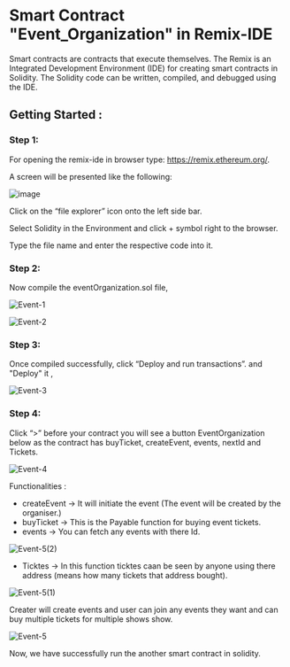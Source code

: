# Smart Contract "Event_Organization" in Remix-IDE

Smart contracts are contracts that execute themselves. The Remix is an Integrated Development Environment (IDE) for creating smart contracts in Solidity. The Solidity code can be written, compiled, and debugged using the IDE.

## Getting Started :

### Step 1:

For opening the remix-ide in browser type: https://remix.ethereum.org/.

A screen will be presented like the following:

![image](https://user-images.githubusercontent.com/75573569/182060674-215aa896-cf26-41e7-b484-c249c1033ece.png)

Click on the “file explorer” icon onto the left side bar.

Select Solidity in the Environment and click + symbol right to the browser.

Type the file name and enter the respective code into it.

### Step 2:

Now compile the eventOrganization.sol file,

![Event-1](https://user-images.githubusercontent.com/81668653/193489960-8e7b1d7c-fba2-41be-a519-34825deb2175.png)

![Event-2](https://user-images.githubusercontent.com/81668653/193489997-efdb5c6b-41c5-4b59-b196-1d9cf91eeb8f.png)

### Step 3:

Once compiled successfully, click “Deploy and run transactions”. and "Deploy" it ,

![Event-3](https://user-images.githubusercontent.com/81668653/193490025-313b8d4c-0a24-400d-bbda-294c9ed0480b.png)

### Step 4:

Click “>” before your contract you will see a button EventOrganization below as the contract has buyTicket, createEvent, events, nextId and Tickets.

![Event-4](https://user-images.githubusercontent.com/81668653/193490236-c46b5d88-9e5d-442c-9a1b-e4b3c1727db9.png)

Functionalities :

- createEvent -> It will initiate the event (The event will be created by the organiser.)
- buyTicket -> This is the Payable function for buying event tickets.
- events -> You can fetch any events with there Id.

![Event-5(2)](https://user-images.githubusercontent.com/81668653/193490533-f88e798a-ab97-447f-9868-1813e7f68b70.png)

- Ticktes -> In this function ticktes caan be seen by anyone using there address (means how many tickets that address bought).
 
 ![Event-5(1)](https://user-images.githubusercontent.com/81668653/193490470-0abda402-38e2-4195-a663-40249fd86f44.png)

Creater will create events and user can join any events they want and can buy multiple tickets for multiple shows show.

![Event-5](https://user-images.githubusercontent.com/81668653/193490581-d24512e8-41eb-48c9-ba07-33025f5cc86e.png)

Now, we have successfully run the another smart contract in solidity.
